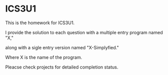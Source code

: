 # ICS3U1
This is the homework for ICS3U1.

I provide the solution to each question with a multiple entry program named "X," 

along with a sigle entry version named "X-Simplyfied."

Where X is the name of the program.

Pleacse check projects for detailed completion status.
